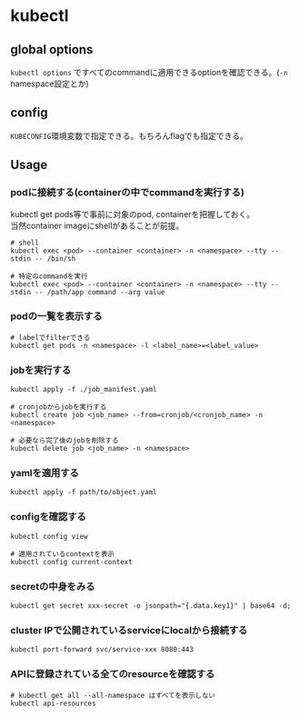 # kubectl

## global options

`kubectl options` ですべてのcommandに適用できるoptionを確認できる。(`-n` namespace設定とか)

## config

`KUBECONFIG`環境変数で指定できる。もちろんflagでも指定できる。

## Usage

### podに接続する(containerの中でcommandを実行する) 

kubectl get pods等で事前に対象のpod, containerを把握しておく。  
当然container imageにshellがあることが前提。

```
# shell
kubectl exec <pod> --container <container> -n <namespace> --tty --stdin -- /bin/sh

# 特定のcommandを実行
kubectl exec <pod> --container <container> -n <namespace> --tty --stdin -- /path/app command --arg value
```

### podの一覧を表示する

```shell
# labelでfilterできる
kubectl get pods -n <namespace> -l <label_name>=<label_value>
```

### jobを実行する

```shell
kubectl apply -f ./job_manifest.yaml

# cronjobからjobを実行する
kubectl create job <job_name> --from=cronjob/<cronjob_name> -n <namespace>

# 必要なら完了後のjobを削除する
kubectl delete job <job_name> -n <namespace>
```

### yamlを適用する

```shell
kubectl apply -f path/to/object.yaml
```

### configを確認する

```shell
kubectl config view

# 適用されているcontextを表示
kubectl config current-context
```

### secretの中身をみる

```shell
kubectl get secret xxx-secret -o jsonpath="{.data.key1}" | base64 -d; 
```

### cluster IPで公開されているserviceにlocalから接続する

```shell
kubectl port-forward svc/service-xxx 8080:443
```

### APIに登録されている全てのresourceを確認する

```shell
# kubectl get all --all-namespace はすべてを表示しない
kubectl api-resources
```
